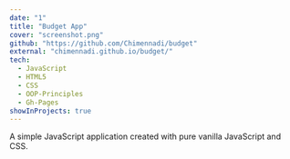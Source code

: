 ```yaml
---
date: "1"
title: "Budget App"
cover: "screenshot.png"
github: "https://github.com/Chimennadi/budget"
external: "chimennadi.github.io/budget/"
tech:
  - JavaScript
  - HTML5
  - CSS
  - OOP-Principles
  - Gh-Pages
showInProjects: true
---
```


A simple JavaScript application created with pure vanilla JavaScript and CSS.